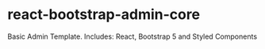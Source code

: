 # react-bootstrap-admin-core
Basic Admin Template. Includes: React, Bootstrap 5 and Styled Components
